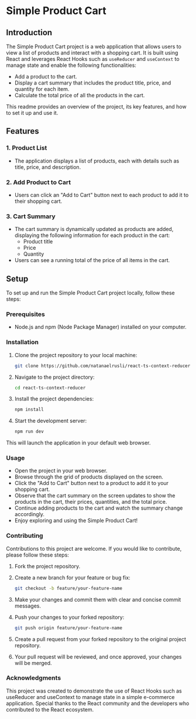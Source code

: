 # Simple Product Cart

## Introduction

The Simple Product Cart project is a web application that allows users to view a list of products and interact with a shopping cart. It is built using React and leverages React Hooks such as `useReducer` and `useContext` to manage state and enable the following functionalities:

- Add a product to the cart.
- Display a cart summary that includes the product title, price, and quantity for each item.
- Calculate the total price of all the products in the cart.

This readme provides an overview of the project, its key features, and how to set it up and use it.

## Features

### 1. Product List

- The application displays a list of products, each with details such as title, price, and description.

### 2. Add Product to Cart

- Users can click an "Add to Cart" button next to each product to add it to their shopping cart.

### 3. Cart Summary

- The cart summary is dynamically updated as products are added, displaying the following information for each product in the cart:
  - Product title
  - Price
  - Quantity
- Users can see a running total of the price of all items in the cart.

## Setup

To set up and run the Simple Product Cart project locally, follow these steps:

### Prerequisites

- Node.js and npm (Node Package Manager) installed on your computer.

### Installation

1. Clone the project repository to your local machine:

   ```bash
   git clone https://github.com/natanaelrusli/react-ts-context-reducer
   ```

2. Navigate to the project directory:

   ```bash
   cd react-ts-context-reducer
   ```

3. Install the project dependencies:

   ```bash
   npm install
   ```

4. Start the development server:
   ```bash
   npm run dev
   ```

This will launch the application in your default web browser.

### Usage

- Open the project in your web browser.
- Browse through the grid of products displayed on the screen.
- Click the "Add to Cart" button next to a product to add it to your shopping cart.
- Observe that the cart summary on the screen updates to show the products in the cart, their prices, quantities, and the total price.
- Continue adding products to the cart and watch the summary change accordingly.
- Enjoy exploring and using the Simple Product Cart!

### Contributing

Contributions to this project are welcome. If you would like to contribute, please follow these steps:

1. Fork the project repository.
2. Create a new branch for your feature or bug fix:

   ```bash
   git checkout -b feature/your-feature-name
   ```

3. Make your changes and commit them with clear and concise commit messages.
4. Push your changes to your forked repository:

   ```bash
   git push origin feature/your-feature-name
   ```

5. Create a pull request from your forked repository to the original project repository.
6. Your pull request will be reviewed, and once approved, your changes will be merged.

### Acknowledgments

This project was created to demonstrate the use of React Hooks such as useReducer and useContext to manage state in a simple e-commerce application. Special thanks to the React community and the developers who contributed to the React ecosystem.
